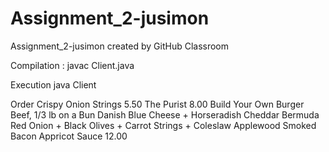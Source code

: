 # Assignment_2-jusimon
Assignment_2-jusimon created by GitHub Classroom

Compilation :
   javac Client.java 

Execution 
   java Client
   
Order
Crispy Onion Strings 5.50
The Purist 8.00
Build Your Own Burger
Beef, 1/3 lb on a Bun
Danish Blue Cheese + Horseradish Cheddar
Bermuda Red Onion + Black Olives + Carrot Strings + Coleslaw
Applewood Smoked Bacon
Appricot Sauce
12.00

